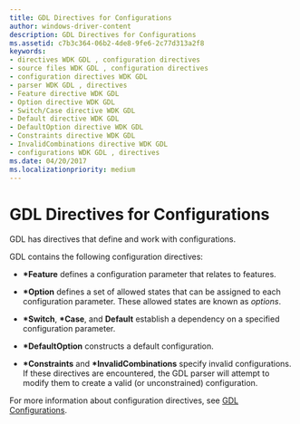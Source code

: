 ```yaml
---
title: GDL Directives for Configurations
author: windows-driver-content
description: GDL Directives for Configurations
ms.assetid: c7b3c364-06b2-4de8-9fe6-2c77d313a2f8
keywords:
- directives WDK GDL , configuration directives
- source files WDK GDL , configuration directives
- configuration directives WDK GDL
- parser WDK GDL , directives
- Feature directive WDK GDL
- Option directive WDK GDL
- Switch/Case directive WDK GDL
- Default directive WDK GDL
- DefaultOption directive WDK GDL
- Constraints directive WDK GDL
- InvalidCombinations directive WDK GDL
- configurations WDK GDL , directives
ms.date: 04/20/2017
ms.localizationpriority: medium
---
```


# GDL Directives for Configurations


GDL has directives that define and work with configurations.

GDL contains the following configuration directives:

-   **\*Feature** defines a configuration parameter that relates to features.

-   **\*Option** defines a set of allowed states that can be assigned to each configuration parameter. These allowed states are known as *options*.

-   **\*Switch**, **\*Case**, and **Default** establish a dependency on a specified configuration parameter.

-   **\*DefaultOption** constructs a default configuration.

-   **\*Constraints** and **\*InvalidCombinations** specify invalid configurations. If these directives are encountered, the GDL parser will attempt to modify them to create a valid (or unconstrained) configuration.

For more information about configuration directives, see [GDL Configurations](gdl-configurations.md).

 

 




